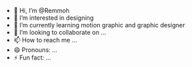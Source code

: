 - 👋 Hi, I’m @Remmoh
- 👀 I’m interested in designing 
- 🌱 I’m currently learning motion graphic and graphic designer 
- 💞️ I’m looking to collaborate on ...
- 📫 How to reach me ...
- 😄 Pronouns: ...
- ⚡ Fun fact: ...

<!---
Remmoh/Remmoh is a ✨ special ✨ repository because its `README.md` (this file) appears on your GitHub profile.
You can click the Preview link to take a look at your changes.
--->
